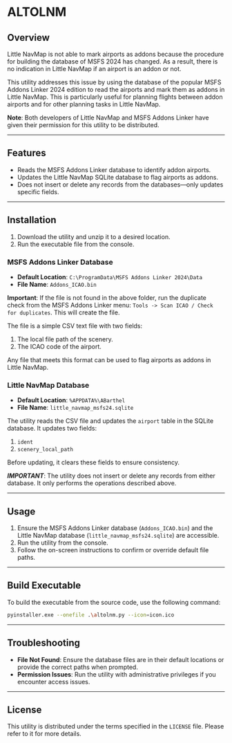 # ALTOLNM

## Overview

Little NavMap is not able to mark airports as addons because the procedure for building the database of MSFS 2024 has changed. As a result, there is no indication in Little NavMap if an airport is an addon or not.

This utility addresses this issue by using the database of the popular MSFS Addons Linker 2024 edition to read the airports and mark them as addons in Little NavMap. This is particularly useful for planning flights between addon airports and for other planning tasks in Little NavMap.

**Note**: Both developers of Little NavMap and MSFS Addons Linker have given their permission for this utility to be distributed.

---

## Features

- Reads the MSFS Addons Linker database to identify addon airports.
- Updates the Little NavMap SQLite database to flag airports as addons.
- Does not insert or delete any records from the databases—only updates specific fields.

---

## Installation

1. Download the utility and unzip it to a desired location.
2. Run the executable file from the console.

### MSFS Addons Linker Database
- **Default Location**: `C:\ProgramData\MSFS Addons Linker 2024\Data`
- **File Name**: `Addons_ICAO.bin`

**Important**: If the file is not found in the above folder, run the duplicate check from the MSFS Addons Linker menu: `Tools -> Scan ICAO / Check for duplicates`. This will create the file.

The file is a simple CSV text file with two fields:
1. The local file path of the scenery.
2. The ICAO code of the airport.

Any file that meets this format can be used to flag airports as addons in Little NavMap.

### Little NavMap Database
- **Default Location**: `%APPDATA%\ABarthel`
- **File Name**: `little_navmap_msfs24.sqlite`

The utility reads the CSV file and updates the `airport` table in the SQLite database. It updates two fields:
1. `ident`
2. `scenery_local_path`

Before updating, it clears these fields to ensure consistency.

**_IMPORTANT_**: The utility does not insert or delete any records from either database. It only performs the operations described above.

---

## Usage

1. Ensure the MSFS Addons Linker database (`Addons_ICAO.bin`) and the Little NavMap database (`little_navmap_msfs24.sqlite`) are accessible.
2. Run the utility from the console.
3. Follow the on-screen instructions to confirm or override default file paths.

---

## Build Executable

To build the executable from the source code, use the following command:

```bash
pyinstaller.exe --onefile .\altolnm.py --icon=icon.ico
```

---

## Troubleshooting

- **File Not Found**: Ensure the database files are in their default locations or provide the correct paths when prompted.
- **Permission Issues**: Run the utility with administrative privileges if you encounter access issues.

---

## License

This utility is distributed under the terms specified in the `LICENSE` file. Please refer to it for more details.
